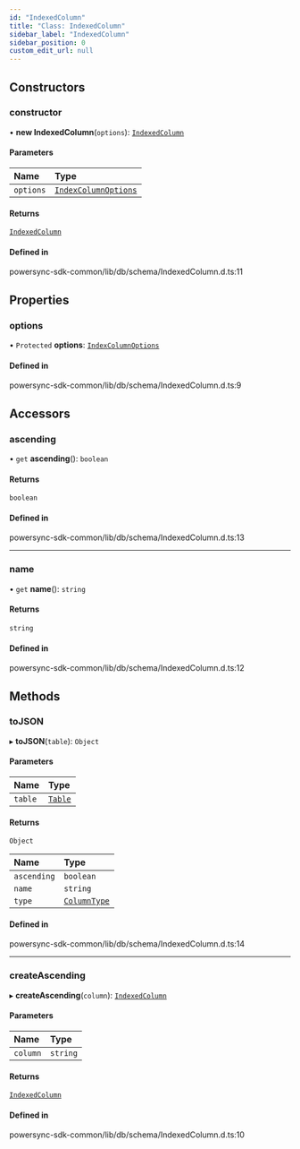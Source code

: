 ```yaml
---
id: "IndexedColumn"
title: "Class: IndexedColumn"
sidebar_label: "IndexedColumn"
sidebar_position: 0
custom_edit_url: null
---
```


## Constructors

### constructor

• **new IndexedColumn**(`options`): [`IndexedColumn`](IndexedColumn.md)

#### Parameters

| Name | Type |
| :------ | :------ |
| `options` | [`IndexColumnOptions`](../interfaces/IndexColumnOptions.md) |

#### Returns

[`IndexedColumn`](IndexedColumn.md)

#### Defined in

powersync-sdk-common/lib/db/schema/IndexedColumn.d.ts:11

## Properties

### options

• `Protected` **options**: [`IndexColumnOptions`](../interfaces/IndexColumnOptions.md)

#### Defined in

powersync-sdk-common/lib/db/schema/IndexedColumn.d.ts:9

## Accessors

### ascending

• `get` **ascending**(): `boolean`

#### Returns

`boolean`

#### Defined in

powersync-sdk-common/lib/db/schema/IndexedColumn.d.ts:13

___

### name

• `get` **name**(): `string`

#### Returns

`string`

#### Defined in

powersync-sdk-common/lib/db/schema/IndexedColumn.d.ts:12

## Methods

### toJSON

▸ **toJSON**(`table`): `Object`

#### Parameters

| Name | Type |
| :------ | :------ |
| `table` | [`Table`](Table.md) |

#### Returns

`Object`

| Name | Type |
| :------ | :------ |
| `ascending` | `boolean` |
| `name` | `string` |
| `type` | [`ColumnType`](../enums/ColumnType.md) |

#### Defined in

powersync-sdk-common/lib/db/schema/IndexedColumn.d.ts:14

___

### createAscending

▸ **createAscending**(`column`): [`IndexedColumn`](IndexedColumn.md)

#### Parameters

| Name | Type |
| :------ | :------ |
| `column` | `string` |

#### Returns

[`IndexedColumn`](IndexedColumn.md)

#### Defined in

powersync-sdk-common/lib/db/schema/IndexedColumn.d.ts:10
